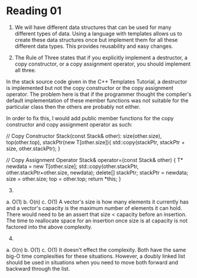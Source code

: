 Reading 01
==========

1. We will have different data structures that can be used for many different types of data. Using a language with templates allows us to create these data structures once but implement them for all these different data types. This provides reusability and easy changes.

2. The Rule of Three states that if you explicitly implement a destructor, a copy constructor, or a copy assignment operator, you should implement all three. 

In the stack source code given in the C++ Templates Tutorial, a destructor is implemented but not the copy constructor or the copy assignment operator. The problem here is that if the programmer thought the compiler's default implementation of these member functions was not suitable for the particular class then the others are probably not either.

In order to fix this, I would add public member functions for the copy constructor and copy assignment operator as such:
   
// Copy Constructor
Stack(const Stack& other):
      	size(other.size),
	top(other.top),
	stackPtr(new T[other.size]){
      	std::copy(stackPtr, stackPtr + size, other.stackPtr);
   }

// Copy Assignment Operator
Stack& operator=(const Stack& other) {
      	T* newdata = new T[other.size];
      	std::copy(other.stackPtr, other.stackPtr+other.size, newdata);
      	delete[] stackPtr;
      	stackPtr = newdata;
      	size = other.size;
	top = other.top;
      	return *this;
   }

3.
a. O(1)
b. O(n)
c. O(1)
A vector's size is how many elements it currently has and a vector's capacity is the maximum number of elements it can hold. There would need to be an assert that size < capacity before an insertion. The time to reallocate space for an insertion once size is at capacity is not factored into the above complexity.

4.
a. O(n)
b. O(1) 
c. O(1)
It doesn't effect the complexity. Both have the same big-O time complexities for these situations. However, a doubly linked list should be used in situations when you need to move both forward and backward through the list.
